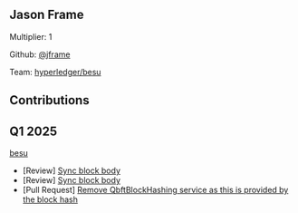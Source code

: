 ## Jason Frame
Multiplier: 1

Github: [@jframe](https://github.com/jframe)

Team: [hyperledger/besu](https://github.com/hyperledger/besu/pulls?q=author%3Ajframe)

## Contributions
## Q1 2025

[besu](https://github.com/hyperledger/besu)
* [Review] [Sync block body](https://github.com/hyperledger/besu/pull/8242#pullrequestreview-2613900708)
* [Review] [Sync block body](https://github.com/hyperledger/besu/pull/8242#pullrequestreview-2613900708)
* [Pull Request] [Remove QbftBlockHashing service as this is provided by the block hash](https://github.com/hyperledger/besu/pull/8311)
